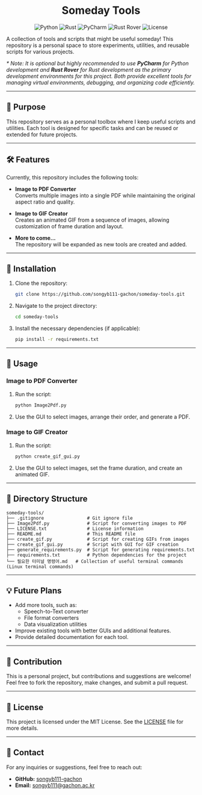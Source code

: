 <div align="center">

# Someday Tools

![Python](https://img.shields.io/badge/Python-3.12-3776AB?logo=python&logoColor=white) <!-- Python Blue -->
![Rust](https://img.shields.io/badge/Rust-Latest-D87313?logo=rust&logoColor=white) <!-- Rust Orange -->
![PyCharm](https://img.shields.io/badge/IDE-PyCharm-0A7E8C?logo=pycharm&logoColor=white) <!-- PyCharm Greenish Blue -->
![Rust Rover](https://img.shields.io/badge/IDE-Rust%20Rover-00ACC1?logo=jetbrains&logoColor=white) <!-- Rust Rover Cyan -->
![License](https://img.shields.io/badge/License-MIT-4CAF50?logo=open-source-initiative&logoColor=white) <!-- MIT Green -->

</div>

A collection of tools and scripts that might be useful someday! This repository is a personal space to store experiments, utilities, and reusable scripts for various projects.

<p>
  <i>
    * Note: It is optional but highly recommended to use <b>PyCharm</b> for Python development and <b>Rust Rover</b> for Rust development as the primary development environments for this project. Both provide excellent tools for managing virtual environments, debugging, and organizing code efficiently.
  </i>
</p>


---

## 📌 Purpose

This repository serves as a personal toolbox where I keep useful scripts and utilities. Each tool is designed for specific tasks and can be reused or extended for future projects.

---

## 🛠️ Features

Currently, this repository includes the following tools:

- **Image to PDF Converter**  
  Converts multiple images into a single PDF while maintaining the original aspect ratio and quality.

- **Image to GIF Creator**  
  Creates an animated GIF from a sequence of images, allowing customization of frame duration and layout.

- **More to come...**  
  The repository will be expanded as new tools are created and added.

---

## 🚀 Installation

1. Clone the repository:
   ```bash
   git clone https://github.com/songyb111-gachon/someday-tools.git
   ```
2. Navigate to the project directory:
   ```bash
   cd someday-tools
   ```
3. Install the necessary dependencies (if applicable):
   ```bash
   pip install -r requirements.txt
   ```

---

## 📖 Usage

### Image to PDF Converter

1. Run the script:
   ```bash
   python Image2Pdf.py
   ```
2. Use the GUI to select images, arrange their order, and generate a PDF.

### Image to GIF Creator

1. Run the script:
   ```bash
   python create_gif_gui.py
   ```
2. Use the GUI to select images, set the frame duration, and create an animated GIF.

---

## 📂 Directory Structure

```
someday-tools/
├── .gitignore                # Git ignore file
├── Image2Pdf.py              # Script for converting images to PDF
├── LICENSE.txt               # License information
├── README.md                 # This README file
├── create_gif.py             # Script for creating GIFs from images
├── create_gif_gui.py         # Script with GUI for GIF creation
├── generate_requirements.py  # Script for generating requirements.txt
├── requirements.txt          # Python dependencies for the project
└── 필요한 터미널 명령어.md   # Collection of useful terminal commands (Linux terminal commands)
```

---

## 💡 Future Plans

- Add more tools, such as:
  - Speech-to-Text converter
  - File format converters
  - Data visualization utilities
- Improve existing tools with better GUIs and additional features.
- Provide detailed documentation for each tool.

---

## 🙌 Contribution

This is a personal project, but contributions and suggestions are welcome! Feel free to fork the repository, make changes, and submit a pull request.

---

## 📝 License

This project is licensed under the MIT License. See the [LICENSE](LICENSE.txt) file for more details.

---

## 📧 Contact

For any inquiries or suggestions, feel free to reach out:

- **GitHub:** [songyb111-gachon](https://github.com/songyb111-gachon)
- **Email:** songyb111@gachon.ac.kr
